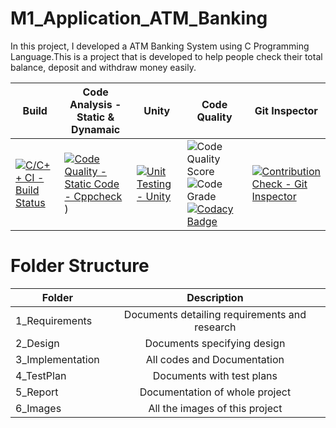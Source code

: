 # M1_Application_ATM_Banking

In this project, I developed a ATM Banking System using C Programming Language.This is a project that is developed to help people check their total balance, deposit and withdraw money easily.

| Build | Code Analysis - Static & Dynamaic | Unity | Code Quality | Git Inspector |
|---|---|---|---|---|
| [![C/C++ CI - Build Status](https://github.com/VidyaPrasad008/M1_Application_ATM_Banking/actions/workflows/Linux.yml/badge.svg)](https://github.com/VidyaPrasad008/M1_Application_ATM_Banking/actions/workflows/Linux.yml) | [![Code Quality - Static Code - Cppcheck](https://github.com/VidyaPrasad008/M1_Application_ATM_Banking/actions/workflows/cppcheck.yml/badge.svg)](https://github.com/VidyaPrasad008/M1_Application_ATM_Banking/actions/workflows/cppcheck.yml)) | [![Unit Testing - Unity](https://github.com/VidyaPrasad008/M1_Application_ATM_Banking/actions/workflows/unity.yml/badge.svg)](https://github.com/VidyaPrasad008/M1_Application_ATM_Banking/actions/workflows/unity.yml) | ![Code Quality Score](https://api.codiga.io/project/29911/score/svg) ![Code Grade](https://api.codiga.io/project/29911/status/svg) [![Codacy Badge](https://app.codacy.com/project/badge/Grade/64062f40fcd344b2af90a97dbfe2653d)](https://www.codacy.com/gh/alrichroshan/M1_App_FinancialCalculator/dashboard?utm_source=github.com&amp;utm_medium=referral&amp;utm_content=alrichroshan/M1_App_FinancialCalculator&amp;utm_campaign=Badge_Grade) | [![Contribution Check - Git Inspector](https://github.com/VidyaPrasad008/M1_Application_ATM_Banking/actions/workflows/gitinspector.yml/badge.svg)](https://github.com/VidyaPrasad008/M1_Application_ATM_Banking/actions/workflows/gitinspector.yml) |


# Folder Structure
| Folder   |      Description     |  
|----------|:-------------:|
| 1_Requirements |  Documents detailing requirements and research |
| 2_Design |    Documents specifying design  | 
| 3_Implementation |   All codes and Documentation  |
| 4_TestPlan |  Documents with test plans |
| 5_Report |    Documentation of whole project  | 
| 6_Images |    All the images of this project  |
